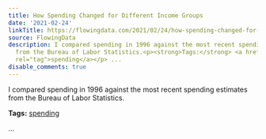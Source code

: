 ```yaml
---
title: How Spending Changed for Different Income Groups
date: '2021-02-24'
linkTitle: https://flowingdata.com/2021/02/24/how-spending-changed-for-different-income-groups/
source: FlowingData
description: I compared spending in 1996 against the most recent spending estimates
  from the Bureau of Labor Statistics.<p><strong>Tags:</strong> <a href="https://flowingdata.com/tag/spending/"
  rel="tag">spending</a></p> ...
disable_comments: true
---
```

I compared spending in 1996 against the most recent spending estimates from the Bureau of Labor Statistics.<p><strong>Tags:</strong> <a href="https://flowingdata.com/tag/spending/" rel="tag">spending</a></p> ...